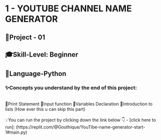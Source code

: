 # 1 - YOUTUBE CHANNEL NAME GENERATOR
## 📝Project - 01
## 🎓Skill-Level: Beginner
## 🎨Language-Python
### ✨Concepts you understand by the end of this project:
<br/>
📌Print Statement
📌Input function
📌Variables Declaration
📌Introduction to lists (How ever this u can skip this part)
<br/>
<br/>
💡You can run the project by clicking down the link below 👇
- [click here to run]: (https://replit.com/@Gouthique/YouTibe-name-generator-start-1#main.py)

